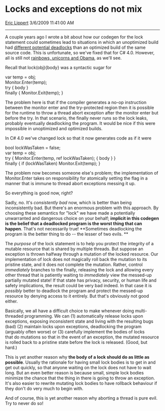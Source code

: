 # Locks and exceptions do not mix

[Eric Lippert](https://social.msdn.microsoft.com/profile/Eric%20Lippert) 3/6/2009 11:41:00 AM

-----

A couple years ago I wrote a bit about how our codegen for the lock statement could sometimes lead to situations in which an unoptimized build had [different potential deadlocks](http://blogs.msdn.com/ericlippert/archive/2007/08/17/subtleties-of-c-il-codegen.aspx) than an optimized build of the same source code. This is unfortunate, so we've fixed that for C\# 4.0. However, all is still not [rainbows, unicorns and Obama](http://iamchriscollins.com/badpaintingsofbarackobama/images/4.jpg), as we'll see.

Recall that lock(obj){body} was a syntactic sugar for

 

var temp = obj;  
Monitor.Enter(temp);  
try { body }  
finally { Monitor.Exit(temp); }

The problem here is that if the compiler generates a no-op instruction between the monitor enter and the try-protected region then it is possible for the runtime to throw a thread abort exception after the monitor enter but before the try. In that scenario, the finally never runs so the lock leaks, probably eventually deadlocking the program. It would be nice if this were impossible in unoptimized and optimized builds.

In C\# 4.0 we've changed lock so that it now generates code as if it were

 

bool lockWasTaken = false;  
var temp = obj;  
try { Monitor.Enter(temp, ref lockWasTaken); { body } }  
finally { if (lockWasTaken) Monitor.Exit(temp); }

The problem now becomes someone else's problem; the implementation of Monitor.Enter takes on responsibility for atomically setting the flag in a manner that is immune to thread abort exceptions messing it up.

So everything is good now, right?

Sadly, no. It's *consistently bad* now, which is better than being inconsistently bad. But there's an enormous problem with this approach. By choosing these semantics for "lock" we have made a potentially unwarranted and dangerous choice on your behalf; **implicit in this codegen is the belief that a deadlocked program is the worst thing that can happen**. That's not necessarily true\! **Sometimes deadlocking the program is the better thing to do -- the lesser of two evils. **

The *purpose* of the lock statement is to help you protect the integrity of a mutable resource that is shared by multiple threads. But suppose an exception is thrown halfway through a mutation of the locked resource. Our implementation of lock does not magically roll back the mutation to its pristine state, and it does not complete the mutation. Rather, control *immediately* branches to the finally, releasing the lock and allowing every other thread that is patiently waiting to *immediately* view the messed-up partially mutated state\! If that state has privacy, security, or human life and safety implications, the result could be very bad indeed. In that case it is *possibly* better to deadlock the program and protect the messed-up resource by denying access to it entirely. But that's obviously not good either.

Basically, we all have a difficult choice to make whenever doing multi-threaded programming. We can (1) automatically release locks upon exceptions, exposing inconsistent state and living with the resulting bugs (bad) (2) maintain locks upon exceptions, deadlocking the program (arguably often worse) or (3) carefully implement the bodies of locks that do mutations so that in the event of an exception, the mutated resource is rolled back to a pristine state before the lock is released. (Good, but hard.)

This is yet another reason why **the body of a lock should do as little as possible**. Usually the rationale for having small lock bodies is to get in and get out quickly, so that anyone waiting on the lock does not have to wait long. But an even better reason is because small, simple lock bodies minimize the chance that the thing in there is going to throw an exception. It's also easier to rewrite mutating lock bodies to have rollback behaviour if they don't do very much to begin with.

And of course, this is yet another reason why aborting a thread is pure evil. Try to never do so\!

